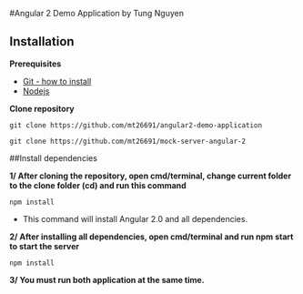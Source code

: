 #Angular 2 Demo Application by Tung Nguyen

## Installation

**Prerequisites**
 - [Git - how to install](https://git-scm.com/book/en/v2/Getting-Started-Installing-Git)
 - [Nodejs](https://nodejs.org/en/)
 
**Clone repository**
```
git clone https://github.com/mt26691/angular2-demo-application
```

```
git clone https://github.com/mt26691/mock-server-angular-2
```

##Install dependencies

**1/ After cloning the repository, open cmd/terminal, change current folder to the clone folder (cd) and run this command**
```
npm install
```
- This command will install Angular 2.0 and all dependencies.

**2/ After installing all dependencies, open cmd/terminal and run npm start to start the server**
```
npm install
```

**3/ You must run both application at the same time.**
